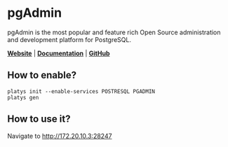 # pgAdmin

pgAdmin is the most popular and feature rich Open Source administration and development platform for PostgreSQL. 

**[Website](https://www.pgadmin.org/)** | **[Documentation](https://www.pgadmin.org/docs/pgadmin4/latest/index.html)** | **[GitHub](https://github.com/postgres/pgadmin4)**

## How to enable?

```
platys init --enable-services POSTRESQL PGADMIN
platys gen
```

## How to use it?

Navigate to <http://172.20.10.3:28247>
